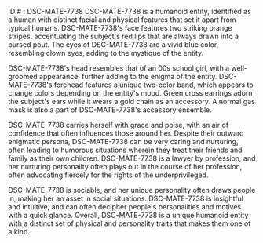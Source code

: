 ID # : DSC-MATE-7738
DSC-MATE-7738 is a humanoid entity, identified as a human with distinct facial and physical features that set it apart from typical humans. DSC-MATE-7738's face features two striking orange stripes, accentuating the subject's red lips that are always drawn into a pursed pout. The eyes of DSC-MATE-7738 are a vivid blue color, resembling clown eyes, adding to the mystique of the entity. 

DSC-MATE-7738's head resembles that of an 00s school girl, with a well-groomed appearance, further adding to the enigma of the entity. DSC-MATE-7738's forehead features a unique two-color band, which appears to change colors depending on the entity's mood. Green cross earrings adorn the subject's ears while it wears a gold chain as an accessory. A normal gas mask is also a part of DSC-MATE-7738's accessory ensemble. 

DSC-MATE-7738 carries herself with grace and poise, with an air of confidence that often influences those around her. Despite their outward enigmatic persona, DSC-MATE-7738 can be very caring and nurturing, often leading to humorous situations wherein they treat their friends and family as their own children. DSC-MATE-7738 is a lawyer by profession, and her nurturing personality often plays out in the course of her profession, often advocating fiercely for the rights of the underprivileged. 

DSC-MATE-7738 is sociable, and her unique personality often draws people in, making her an asset in social situations. DSC-MATE-7738 is insightful and intuitive, and can often decipher people's personalities and motives with a quick glance. Overall, DSC-MATE-7738 is a unique humanoid entity with a distinct set of physical and personality traits that makes them one of a kind.
